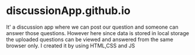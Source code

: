 # discussionApp.github.io
It' a discussion app where we can post our question and someone can answer those questions. However here since data is stored in local storage the uploaded questions can be viewed and answered from the same browser only. I created it by using HTML,CSS and JS
